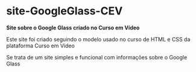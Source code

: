 # site-GoogleGlass-CEV
 **Site sobre o Google Glass criado no Curso em Vídeo**

Este site foi criado seguindo o modelo usado no curso de HTML e CSS da plataforma Curso em Vídeo


Se trata de um site simples e funcional com informações sobre o Google Glass

